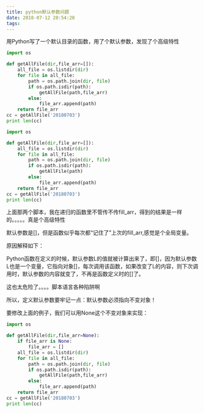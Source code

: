 ```yaml
---
title: python默认参数问题
date: 2018-07-12 20:54:28
tags:
---
```

用Python写了一个默认目录的函数，用了个默认参数，发现了个高级特性
```py
import os

def getAllFile(dir,file_arr=[]):
    all_file = os.listdir(dir)
    for file in all_file:
        path = os.path.join(dir, file)
        if os.path.isdir(path):
            getAllFile(path,file_arr)
        else:
            file_arr.append(path)
    return file_arr
cc = getAllFile('20180703')
print len(cc)
```

```py
import os

def getAllFile(dir,file_arr=[]):
    all_file = os.listdir(dir)
    for file in all_file:
        path = os.path.join(dir, file)
        if os.path.isdir(path):
            getAllFile(path)
        else:
            file_arr.append(path)
    return file_arr
cc = getAllFile('20180703')
print len(cc)
```
上面那两个脚本，我在递归的函数里不管传不传fill_arr，得到的结果是一样的。。。。。真是个高级特性

默认参数是[]，但是函数似乎每次都“记住了”上次的fill_arr,感觉是个全局变量。

原因解释如下：

Python函数在定义的时候，默认参数L的值就被计算出来了，即[]，因为默认参数L也是一个变量，它指向对象[]，每次调用该函数，如果改变了L的内容，则下次调用时，默认参数的内容就变了，不再是函数定义时的[]了。

这也太危险了。。。。脚本语言各种陷阱啊

所以，定义默认参数要牢记一点：默认参数必须指向不变对象！

要修改上面的例子，我们可以用None这个不变对象来实现：
```py
import os

def getAllFile(dir,file_arr=None):
    if file_arr is None:
        file_arr = []
    all_file = os.listdir(dir)
    for file in all_file:
        path = os.path.join(dir, file)
        if os.path.isdir(path):
            getAllFile(path,file_arr)
        else:
            file_arr.append(path)
    return file_arr
cc = getAllFile('20180703')
print len(cc)
```